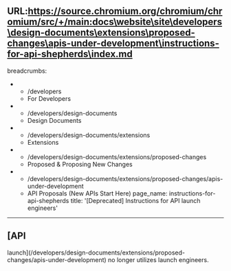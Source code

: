 URL:https://source.chromium.org/chromium/chromium/src/+/main:docs\website\site\developers\design-documents\extensions\proposed-changes\apis-under-development\instructions-for-api-shepherds\index.md
---
breadcrumbs:
- - /developers
  - For Developers
- - /developers/design-documents
  - Design Documents
- - /developers/design-documents/extensions
  - Extensions
- - /developers/design-documents/extensions/proposed-changes
  - Proposed & Proposing New Changes
- - /developers/design-documents/extensions/proposed-changes/apis-under-development
  - API Proposals (New APIs Start Here)
page_name: instructions-for-api-shepherds
title: '[Deprecated] Instructions for API launch engineers'
---

## [API
launch](/developers/design-documents/extensions/proposed-changes/apis-under-development)
no longer utilizes launch engineers.
